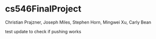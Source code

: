 # cs546FinalProject

Christian Prajzner, Joseph Miles, Stephen Horn, Mingwei Xu, Carly Bean

test update to check if pushing works